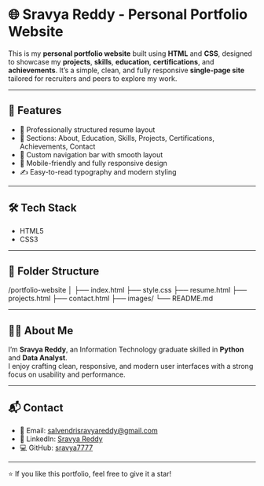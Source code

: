 # 🌐 Sravya Reddy - Personal Portfolio Website

This is my **personal portfolio website** built using **HTML** and **CSS**, designed to showcase my **projects**, **skills**, **education**, **certifications**, and **achievements**. It’s a simple, clean, and fully responsive **single-page site** tailored for recruiters and peers to explore my work.

---

## 📌 Features

- 🎯 Professionally structured resume layout  
- 📄 Sections: About, Education, Skills, Projects, Certifications, Achievements, Contact  
- 🔗 Custom navigation bar with smooth layout  
- 📱 Mobile-friendly and fully responsive design  
- ✍️ Easy-to-read typography and modern styling  

---

## 🛠️ Tech Stack

- HTML5  
- CSS3  

---

## 📁 Folder Structure
/portfolio-website
│
├── index.html
├── style.css
├── resume.html
├── projects.html
├── contact.html
├── images/
└── README.md


---

## 🙋‍♀️ About Me

I’m **Sravya Reddy**, an Information Technology graduate skilled in **Python** and **Data Analyst**.  
I enjoy crafting clean, responsive, and modern user interfaces with a strong focus on usability and performance.

---

## 📬 Contact

- 📧 Email: [salvendrisravyareddy@gmail.com](mailto:salvendrisravyareddy@gmail.com)  
- 💼 LinkedIn: [Sravya Reddy](https://linkedin.com/in/sravya-reddy-545632265)  
- 💻 GitHub: [sravya7777](https://github.com/sravya7777)  

---

⭐ If you like this portfolio, feel free to give it a star!

